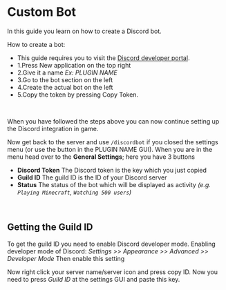 # Custom Bot
In this guide you learn on how to create a Discord bot.
<br>

How to create a bot:
* This guide requires you to visit the [Discord developer portal](https://discord.com/developers).
* 1.Press New application on the top right
* 2.Give it a name *Ex: PLUGIN NAME*
* 3.Go to the bot section on the left
* 4.Create the actual bot on the left
* 5.Copy the token by pressing Copy Token.
<br>

When you have followed the steps above you can now continue setting up the Discord integration in game.
<br>
 
Now get back to the server and use `/discordbot` if you closed the settings menu (or use the button in the PLUGIN NAME GUI).
When you are in the menu head over to the **General Settings**; here you have 3 buttons
* **Discord Token** The Discord token is the key which you just copied
* **Guild ID** The guild ID is the ID of your Discord server 
* **Status** The status of the bot which will be displayed as activity *(e.g. `Playing Minecraft`, `Watching 500 users`)*
<br>
 
## Getting the Guild ID
To get the guild ID you need to enable Discord developer mode.
Enabling developer mode of Discord:
    *Settings >> Appearance >> Advanced >> Developer Mode*
Then enable this setting
<br>
 
Now right click your server name/server icon and press copy ID.
Now you need to press *Guild ID* at the settings GUI and paste this key.